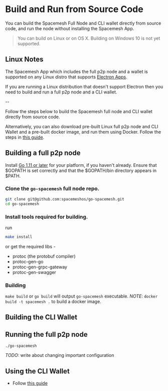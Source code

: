 # Build and Run from Source Code

You can build the Spacemesh Full Node and CLI wallet directly from source code, and run the node without installing the Spacemesh App.

> You can build on Linux or on OS X. Building on Windows 10 is not yet supported.

## Linux Notes

The Spacemesh App which includes the full p2p node and a wallet is supported on any Linux distro that supports [Electron Apps](https://electronjs.org/docs/tutorial/support).

If you are running a Linux distribution that doesn't support Electron then you need to build and run a full p2p node and a CLI wallet.

--

Follow the steps below to build the Spacemesh full node and CLI wallet directly from source code.

Alternatively, you can also download pre-built Linux full p2p node and CLI Wallet and a pre-built docker image, and run them using Docker. Follow the steps in [this guide](docker.md). 

## Building a full p2p node

Install [Go 1.11 or later](https://golang.org/dl/) for your platform, if you haven't already.
Ensure that $GOPATH is set correctly and that the $GOPATH/bin directory appears in $PATH.

### Clone the `go-spacemesh` full node repo.

```bash
git clone git@github.com:spacemeshos/go-spacemesh.git
cd go-spacemesh
```

### Install tools required for building.

run 
```bash
make install
```
    
or get the required libs -
* protoc (the protobuf compiler)
* protoc-gen-go
* protoc-gen-grpc-gateway
* protoc-gen-swagger

### Building 

`make build` or `go build` will output `go-spacemesh` executable.
*NOTE*: `docker build -t spacemesh .` to build a docker image.

## Building the CLI Wallet

## Running the full p2p node

```./go-spacemesh```

*TODO:* write about changing important configuration

## Using the CLI Wallet

- Follow [this guide](cli_wallet.md)
